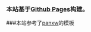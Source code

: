 


   ### 本站基于[Github Pages](https://pages.github.com/)构建。


   ###本站参考了[panxw](https://github.com/panxw/panxw.github.com)的模板

